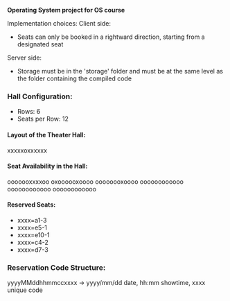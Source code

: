 **Operating System project for OS course**

Implementation choices:
  Client side:
  - Seats can only be booked in a rightward direction, starting from a designated seat
    
  Server side:
  - Storage must be in the 'storage' folder and must be at the same level as the folder containing the compiled code

### Hall Configuration:
- Rows: 6
- Seats per Row: 12

#### Layout of the Theater Hall:
xxxxxoxxxxxx

#### Seat Availability in the Hall:
ooooooxxxxoo
oxoooooxoooo
oooooooxoooo
oooooooooooo
oooooooooooo
oooooooooooo

#### Reserved Seats:
- xxxx=a1-3
- xxxx=e5-1
- xxxx=e10-1
- xxxx=c4-2
- xxxx=d7-3

### Reservation Code Structure:
yyyyMMddhhmmccxxxx -> yyyy/mm/dd date, hh:mm showtime, xxxx unique code
